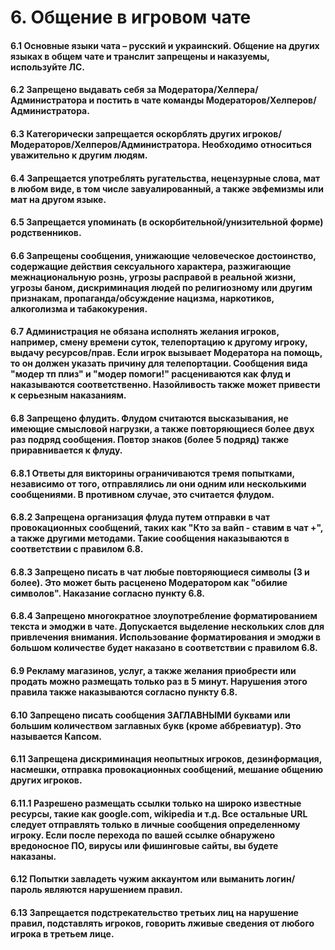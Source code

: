 # 6. Общение в игровом чате

#### 6.1 Основные языки чата – русский и украинский. Общение на других языках в общем чате и транслит запрещены и наказуемы, используйте ЛС.

#### 6.2 Запрещено выдавать себя за Модератора/Хелпера/Администратора и постить в чате команды Модераторов/Хелперов/Администратора.

#### 6.3 Категорически запрещается оскорблять других игроков/Модераторов/Хелперов/Администратора. Необходимо относиться уважительно к другим людям.

#### 6.4 Запрещается употреблять ругательства, нецензурные слова, мат в любом виде, в том числе завуалированный, а также эвфемизмы или мат на другом языке.

#### 6.5 Запрещается упоминать (в оскорбительной/унизительной форме) родственников.

#### 6.6 Запрещены сообщения, унижающие человеческое достоинство, содержащие действия сексуального характера, разжигающие межнациональную рознь, угрозы расправой в реальной жизни, угрозы баном, дискриминация людей по религиозному или другим признакам, пропаганда/обсуждение нацизма, наркотиков, алкоголизма и табакокурения.

#### 6.7 Администрация не обязана исполнять желания игроков, например, смену времени суток, телепортацию к другому игроку, выдачу ресурсов/прав. Если игрок вызывает Модератора на помощь, то он должен указать причину для телепортации. Сообщения вида "модер тп плиз" и "модер помоги!" расцениваются как флуд и наказываются соответственно. Назойливость также может привести к серьезным наказаниям.

#### 6.8 Запрещено флудить. Флудом считаются высказывания, не имеющие смысловой нагрузки, а также повторяющиеся более двух раз подряд сообщения. Повтор знаков (более 5 подряд) также приравнивается к флуду.

#### 6.8.1 Ответы для викторины ограничиваются тремя попытками, независимо от того, отправлялись ли они одним или несколькими сообщениями. В противном случае, это считается флудом.

#### 6.8.2 Запрещена организация флуда путем отправки в чат провокационных сообщений, таких как "Кто за вайп - ставим в чат +", а также другими методами. Такие сообщения наказываются в соответствии с правилом 6.8.

#### 6.8.3 Запрещено писать в чат любые повторяющиеся символы (3 и более). Это может быть расценено Модератором как "обилие символов". Наказание согласно пункту 6.8.

#### 6.8.4 Запрещено многократное злоупотребление форматированием текста и эмоджи в чате. Допускается выделение нескольких слов для привлечения внимания. Использование форматирования и эмоджи в большом количестве будет наказано в соответствии с правилом 6.8.

#### 6.9 Рекламу магазинов, услуг, а также желания приобрести или продать можно размещать только раз в 5 минут. Нарушения этого правила также наказываются согласно пункту 6.8.

#### 6.10 Запрещено писать сообщения ЗАГЛАВНЫМИ буквами или большим количеством заглавных букв (кроме аббревиатур). Это называется Капсом.

#### 6.11 Запрещена дискриминация неопытных игроков, дезинформация, насмешки, отправка провокационных сообщений, мешание общению других игроков.

#### 6.11.1 Разрешено размещать ссылки только на широко известные ресурсы, такие как google.com, wikipedia и т.д. Все остальные URL следует отправлять только в личные сообщения определенному игроку. Если после перехода по вашей ссылке обнаружено вредоносное ПО, вирусы или фишинговые сайты, вы будете наказаны.

#### 6.12 Попытки завладеть чужим аккаунтом или выманить логин/пароль являются нарушением правил.

#### 6.13 Запрещается подстрекательство третьих лиц на нарушение правил, подставлять игроков, говорить лживые сведения от любого игрока в третьем лице.
